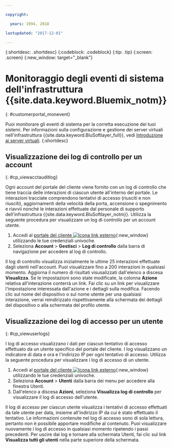 ```yaml
---

copyright:

  years: 1994, 2018

lastupdated: "2017-12-01"

---
```


{:shortdesc: .shortdesc}
{:codeblock: .codeblock}
{:tip: .tip}
{:screen: .screen}
{:new_window: target="_blank"}



# Monitoraggio degli eventi di sistema dell'infrastruttura {{site.data.keyword.Bluemix_notm}}
{: #customerportal_monevent}

Puoi monitorare gli eventi di sistema per la corretta esecuzione dei tuoi sistemi.  Per informazioni sulla configurazione e gestione dei server virtuali nell'infrastruttura {{site.data.keyword.BluSoftlayer_full}}, vedi [Introduzione ai server virtuali](/docs/vsi/vsi_index.html#getting-started-with-virtual-servers).
{:shortdesc}

## Visualizzazione dei log di controllo per un account
{: #cp_viewacctauditlog}

Ogni account del portale del cliente viene fornito con un log di controllo che tiene traccia delle interazioni di ciascun utente all'interno del portale. Le interazioni tracciate comprendono tentativi di accesso (riusciti e non riusciti), aggiornamenti della velocità della porta, accensione o spegnimento e riavvii nonché le interazioni effettuate dal personale di supporto dell'infrastruttura {{site.data.keyword.BluSoftlayer_notm}}. Utilizza la seguente procedura per visualizzare un log di controllo per un account utente.

1. Accedi al [portale del cliente ![Icona link esterno](../icons/launch-glyph.svg)](https://control.softlayer.com/){:new_window} utilizzando le tue credenziali univoche.
2. Seleziona **Account** > **Gestisci** > **Log di controllo** dalla barra di navigazione per accedere al log di controllo.

Il log di controllo visualizza inizialmente le ultime 25 interazioni effettuate dagli utenti nell'account. Puoi visualizzare fino a 200 interazioni in qualsiasi momento. Aggiorna il numero di risultati visusalizzati dall'elenco a discesa **Visualizza**. Se le impostazioni sono state modificate, la colonna **Azione** relativa all'interazione conterrà un link. Fai clic su un link per visualizzare l'impostazione interessata dall'azione e i dettagli sulla modifica. Facendo clic sul nome del dispositivo o sul nome utente per una qualsiasi interazione, verrai reindirizzato rispettivamente alla schermata dei dettagli del dispositivo o alla schermata del profilo utente.

## Visualizzazione dei log di accesso per un utente
{: #cp_viewuserlogs}

I log di accesso visualizzano i dati per ciascun tentativo di accesso effettuato da un utente specifico del portale del cliente. I log visualizzano un indicatore di data e ora e l'indirizzo IP per ogni tentativo di accesso. Utilizza la seguente procedura per visualizzare i log di accesso di un utente.

1. Accedi al [portale del cliente ![Icona link esterno](../icons/launch-glyph.svg)](https://control.softlayer.com/){:new_window} utilizzando le tue credenziali univoche.
2. Seleziona **Account** > **Utenti** dalla barra dei menu per accedere alla finestra Utenti.
3. Dall'elenco a discesa **Azioni**, seleziona **Visualizza log di controllo** per visualizzare il log di accesso dell'utente. 

Il log di accesso per ciascun utente visualizza i tentativi di accesso effettuati da tale utente per data, insieme all'indirizzo IP da cui è stato effettuato il tentativo. Le informazioni contenute nel log di accesso sono di sola lettura, pertanto non è possibile apportare modifiche al contenuto. Puoi visualizzare nuovamente i log di accesso in qualsiasi momento ripetendo i passi precedenti. Per uscire dai log e tornare alla schermata Utenti, fai clic sul link **Visualizza tutti gli utenti** nella parte superiore della schermata.
